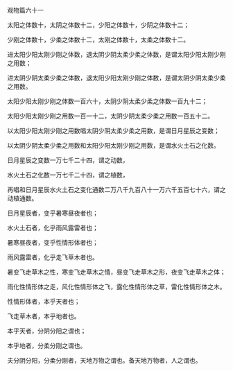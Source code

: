 观物篇六十一

太阳之体数十，太阴之体数十二，少阳之体数十，少阴之体数十二；

少刚之体数十，少柔之体数十二，太刚之体数十，太柔之体数十二。

进太阳少阳太刚少刚之体数，退太阴少阴太柔少柔之体数，是谓太阳少阳太刚少刚之用数；

进太阴少阴太柔少柔之体数，退太阳少阳太刚少刚之体数，是谓太阴少阴太柔少柔之用数。

太阳少阳太刚少刚之体数一百六十，太阴少阴太柔少柔之体数一百九十二；

太阳少阳太刚少刚之用数一百一十二，太阴少阴太柔少柔之用数一百五十二。

以太阳少阳太刚少刚之用数唱太阴少阴太柔少柔之用数，是谓日月星辰之变数；

以太阴少阴太柔少柔之用数和太阳少阳太刚少刚之用数，是谓水火土石之化数。

日月星辰之变数一万七千二十四，谓之动数，

水火土石之化数一万七千二十四，谓之植数，

再唱和日月星辰水火土石之变化通数二万八千九百八十一万六千五百七十六，谓之动植通数。

日月星辰者，变乎暑寒昼夜者也；

水火土石者，化乎雨风露雷者也；

暑寒昼夜者，变乎性情形体者也；

雨风露雷者，化乎走飞草木者也。

暑变飞走草木之性，寒变飞走草木之情，昼变飞走草木之形，夜变飞走草木之体；

雨化性情形体之走，风化性情形体之飞，露化性情形体之草，雷化性情形体之木。

性情形体者，本乎天者也；

飞走草木者，本乎地者也。

本乎天者，分阴分阳之谓也；

本乎地者，分柔分刚之谓也。

夫分阴分阳，分柔分刚者，天地万物之谓也。备天地万物者，人之谓也。

